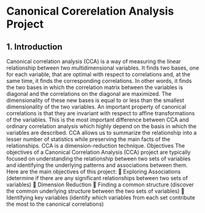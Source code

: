 # Canonical Corerelation Analysis Project
## 1. Introduction
Canonical correlation analysis (CCA) is a way of measuring the linear relationship between two 
multidimensional variables. It finds two bases, one for each variable, that are optimal with 
respect to correlations and, at the same time, it finds the corresponding correlations. In other 
words, it finds the two bases in which the correlation matrix between the variables is diagonal 
and the correlations on the diagonal are maximized. The dimensionality of these new bases is 
equal to or less than the smallest dimensionality of the two variables. An important property of 
canonical correlations is that they are invariant with respect to affine transformations of the 
variables. This is the most important difference between CCA and ordinary correlation analysis 
which highly depend on the basis in which the variables are described. CCA allows us to 
summarize the relationship into a lesser number of statistics while preserving the main facts of 
the relationships. CCA is a dimension-reduction technique.
Objectives
The objectives of a Canonical Correlation Analysis (CCA) project are typically focused on 
understanding the relationship between two sets of variables and identifying the underlying 
patterns and associations between them. Here are the main objectives of this project:
 Exploring Associations (determine if there are any significant relationships between two 
sets of variables)
 Dimension Reduction
 Finding a common structure (discover the common underlying structure between the two 
sets of variables)
 Identifying key variables (identify which variables from each set contribute the most to 
the canonical correlations)

